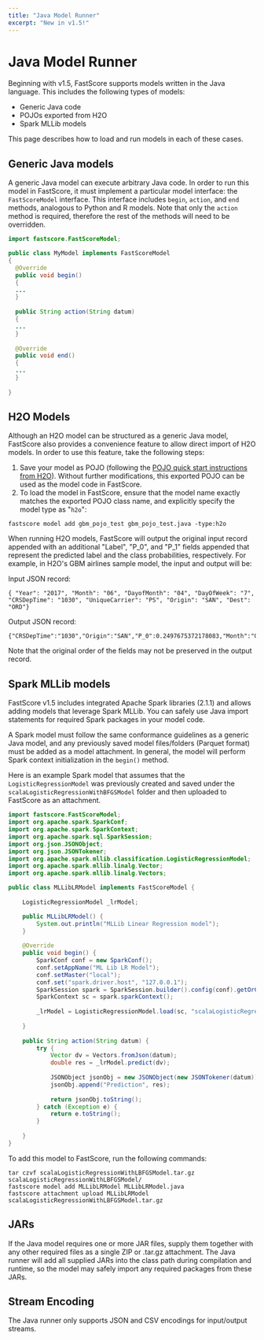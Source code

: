 ```yaml
---
title: "Java Model Runner"
excerpt: "New in v1.5!"
---
```

# Java Model Runner

Beginning with v1.5, FastScore supports models written in the Java language. This includes the following types of models:

* Generic Java code
* POJOs exported from H2O
* Spark MLLib models

This page describes how to load and run models in each of these cases. 

## Generic Java models

A generic Java model can execute arbitrary Java code. In order to run this model in FastScore, it must implement a particular model interface: the `FastScoreModel` interface. This interface includes `begin`, `action`, and `end` methods, analogous to Python and R models. Note that only the `action` method is required, therefore the rest of the methods will need to be overridden.

``` java
import fastscore.FastScoreModel;

public class MyModel implements FastScoreModel 
{
  @Override
  public void begin()
  {
  ...
  }
  
  public String action(String datum)
  {
  ...
  }
  
  @Override
  public void end()
  {
  ...
  }
  
}
```

## H2O Models

Although an H2O model can be structured as a generic Java model, FastScore also provides a convenience feature to allow direct import of H2O models. In order to use this feature, take the following steps:

1. Save your model as POJO (following the [POJO quick start instructions from H2O](https://h2o-release.s3.amazonaws.com/h2o/rel-turing/1/docs-website/h2o-docs/pojo-quick-start.html)). Without further modifications, this exported POJO can be used as the model code in FastScore.
2. To load the model in FastScore, ensure that the model name exactly matches the exported POJO class name, and explicitly specify the model type as "`h2o`":

```
fastscore model add gbm_pojo_test gbm_pojo_test.java -type:h2o
```

When running H2O models, FastScore will output the original input record appended with an additional "Label", "P_0", and "P_1" fields appended that represent the predicted label and the class probabilities, respectively. For example, in H2O's GBM airlines sample model, the input and output will be:

Input JSON record:

```
{ "Year": "2017", "Month": "06", "DayofMonth": "04", "DayOfWeek": "7", "CRSDepTime": "1030", "UniqueCarrier": "PS", "Origin": "SAN", "Dest": "ORD"}
```

Output JSON record:

```
{"CRSDepTime":"1030","Origin":"SAN","P_0":0.2497675372178083,"Month":"06","DayOfWeek":"7","Dest":"ORD","P_1":0.7502324627821917,"Year":"2017","UniqueCarrier":"PS","Label":"YES","DayofMonth":"04"}
````

Note that the original order of the fields may not be preserved in the output record.

## Spark MLLib models

FastScore v1.5 includes integrated Apache Spark libraries (2.1.1) and allows adding models that leverage Spark MLLib. You can safely use Java import statements for required Spark packages in your model code. 

A Spark model must follow the same conformance guidelines as a generic Java model, and any previously saved model files/folders (Parquet format) must be added as a model attachment. In general, the model will perform Spark context initialization in the `begin()` method.

Here is an example Spark model that assumes that the `LogisticRegressionModel` was previously created and saved under the `scalaLogisticRegressionWithBFGSModel` folder and then uploaded to FastScore as an attachment.

``` java
import fastscore.FastScoreModel;
import org.apache.spark.SparkConf;
import org.apache.spark.SparkContext;
import org.apache.spark.sql.SparkSession;
import org.json.JSONObject;
import org.json.JSONTokener;
import org.apache.spark.mllib.classification.LogisticRegressionModel;
import org.apache.spark.mllib.linalg.Vector;
import org.apache.spark.mllib.linalg.Vectors;

public class MLLibLRModel implements FastScoreModel {
     
    LogisticRegressionModel _lrModel;

    public MLLibLRModel() {
        System.out.println("MLLib Linear Regression model");
    }
    
    @Override
    public void begin() {
        SparkConf conf = new SparkConf();
        conf.setAppName("ML Lib LR Model");
        conf.setMaster("local");
        conf.set("spark.driver.host", "127.0.0.1");
        SparkSession spark = SparkSession.builder().config(conf).getOrCreate();
        SparkContext sc = spark.sparkContext();
        
        _lrModel = LogisticRegressionModel.load(sc, "scalaLogisticRegressionWithLBFGSModel");
        
    }
        
    public String action(String datum) {
        try {
            Vector dv = Vectors.fromJson(datum);
            double res = _lrModel.predict(dv);
        
            JSONObject jsonObj = new JSONObject(new JSONTokener(datum));
            jsonObj.append("Prediction", res);
        
            return jsonObj.toString();
        } catch (Exception e) {
            return e.toString();
        }
    
    }
}
```

To add this model to FastScore, run the following commands:

```
tar czvf scalaLogisticRegressionWithLBFGSModel.tar.gz scalaLogisticRegressionWithLBFGSModel/
fastscore model add MLLibLRModel MLLibLRModel.java
fastscore attachment upload MLLibLRModel scalaLogisticRegressionWithLBFGSModel.tar.gz
```

## JARs

If the Java model requires one or more JAR files, supply them together with any other required files as a single ZIP or .tar.gz attachment. The Java runner will add all supplied JARs into the class path during compilation and runtime, so the model may safely import any required packages from these JARs.

## Stream Encoding

The Java runner only supports JSON and CSV encodings for input/output streams.